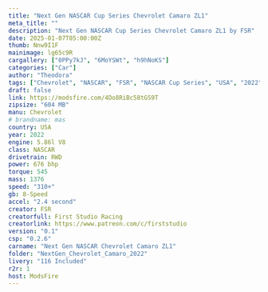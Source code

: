 ```yaml
---
title: "Next Gen NASCAR Cup Series Chevrolet Camaro ZL1"
meta_title: ""
description: "Next Gen NASCAR Cup Series Chevrolet Camaro ZL1 by FSR"
date: 2025-01-07T05:00:00Z
thumb: Nnw9I1F
mainimage: lg65c9R
cargallery: ["0PPy7kJ", "6MoYSWt", "h9hNoKS"]
categories: ["Car"]
author: "Theodora"
tags: ["Chevrolet", "NASCAR", "FSR", "NASCAR Cup Series", "USA", "2022"]
draft: false
link: https://modsfire.com/4Do8RiBc58tGS9T
zipsize: "604 MB"
manu: Chevrolet
# brandname: mas
country: USA
year: 2022
engine: 5.86l V8
class: NASCAR
drivetrain: RWD
power: 676 bhp 
torque: 545
mass: 1376
speed: "310+"
gb: 8-Speed
accel: "2.4 second"
creator: FSR
creatorfull: First Studio Racing
creatorlink: https://www.patreon.com/c/firststudio
version: "0.1"
csp: "0.2.6"
carname: "Next Gen NASCAR Chevrolet Camaro ZL1"
folder: "NextGen_Chevrolet_Camaro_2022"
livery: "116 Included"
r2r: 1
host: ModsFire
---
```


